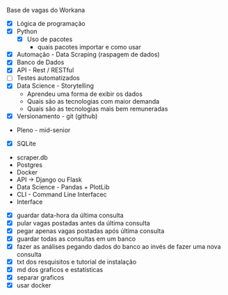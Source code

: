 Base de vagas do Workana
- [x] Lógica de programação
- [x] Python
	- [x] Uso de pacotes
		- quais pacotes importar e como usar
- [x] Automação - Data Scraping (raspagem de dados)
- [x] Banco de Dados 
- [x] API - Rest / RESTful
- [ ] Testes automatizados
- [x] Data Science - Storytelling
	- Aprendeu uma forma de exibir os dados
	- Quais são as tecnologias com maior demanda
	- Quais são as tecnologias mais bem remuneradas
- [x] Versionamento - git (github)
- Pleno - mid-senior
- [x] SQLite
- scraper.db
- Postgres
- Docker
- API -> Django ou Flask
- Data Science - Pandas + PlotLib
- CLI - Command Line Interfacec
- Interface
- [x] guardar data-hora da última consulta 
- [x] pular vagas postadas antes da última consulta
- [x] pegar apenas vagas postadas após última consulta
- [x] guardar todas as consultas em um banco
- [x] fazer as análises pegando dados do banco ao invés de fazer uma nova consulta
- [x] txt dos resquisitos e tutorial de instalação
- [x] md dos graficos e estatísticas
- [x] separar graficos 
- [x] usar docker 